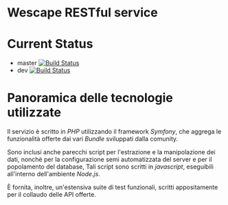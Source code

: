 Wescape RESTful service
=======================

# Current Status
* master [![Build Status](https://travis-ci.org/ilario-pierbattista/wescape-api.svg?branch=master)](https://travis-ci.org/ilario-pierbattista/wescape-api)
* dev [![Build Status](https://travis-ci.org/ilario-pierbattista/wescape-api.svg?branch=dev)](https://travis-ci.org/ilario-pierbattista/wescape-api)

# Panoramica delle tecnologie utilizzate
Il servizio è scritto in *PHP* utilizzando il framework *Symfony*, che aggrega le funzionalità offerte dai vari *Bundle* sviluppati dalla comunity.

Sono inclusi anche parecchi script per l'estrazione e la manipolazione dei dati, nonchè per la configurazione semi automatizzata del server e per il popolamento del database,
Tali script sono scritti in *javascript*, eseguibili all'interno dell'ambiente *Node.js*.

È fornita, inoltre, un'estensiva suite di test funzionali, scritti appositamente per il collaudo delle API offerte.

